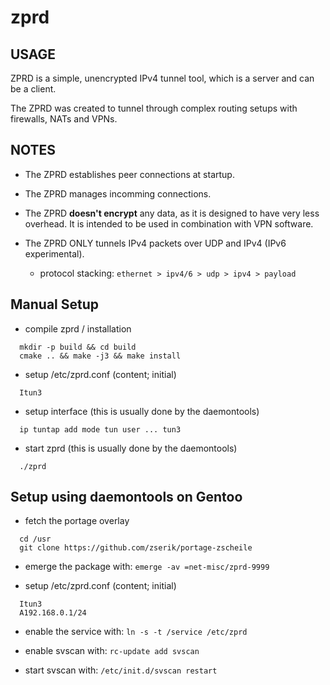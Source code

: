 # zprd

## USAGE

ZPRD is a simple, unencrypted IPv4 tunnel tool,
which is a server and can be a client.

The ZPRD was created to tunnel through complex routing setups
with firewalls, NATs and VPNs.

## NOTES

 - The ZPRD establishes peer connections at startup.

 - The ZPRD manages incomming connections.

 - The ZPRD **doesn't encrypt** any data, as it is designed
   to have very less overhead. It is intended to be used
   in combination with VPN software.

 - The ZPRD ONLY tunnels IPv4 packets over UDP and IPv4 (IPv6 experimental).

   - protocol stacking: ```ethernet > ipv4/6 > udp > ipv4 > payload```

## Manual Setup

 - compile zprd / installation

```
  mkdir -p build && cd build
  cmake .. && make -j3 && make install
```

 - setup /etc/zprd.conf (content; initial)

```  Itun3```

 - setup interface (this is usually done by the daemontools)

```  ip tuntap add mode tun user ... tun3```

 - start zprd (this is usually done by the daemontools)

```  ./zprd```

## Setup using daemontools on Gentoo

 - fetch the portage overlay

```
  cd /usr
  git clone https://github.com/zserik/portage-zscheile
```

 - emerge the package with: ```emerge -av =net-misc/zprd-9999```

 - setup /etc/zprd.conf (content; initial)

```
  Itun3
  A192.168.0.1/24
```

 - enable the service with: ```ln -s -t /service /etc/zprd```

 - enable svscan with: ```rc-update add svscan```

 - start svscan with: ```/etc/init.d/svscan restart```
